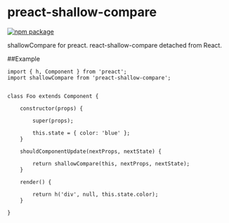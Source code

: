# preact-shallow-compare

[![npm package][npm-badge]][npm]

shallowCompare for preact. react-shallow-compare detached from React.

##Example
```javscript
import { h, Component } from 'preact';
import shallowCompare from 'preact-shallow-compare';


class Foo extends Component {

    constructor(props) {

        super(props);

        this.state = { color: 'blue' };
    }

    shouldComponentUpdate(nextProps, nextState) {

        return shallowCompare(this, nextProps, nextState);
    }

    render() {

        return h('div', null, this.state.color);
    }

}
```

[npm-badge]: https://img.shields.io/npm/v/npm-package.svg?style=flat-square
[npm]: https://www.npmjs.org/package/npm-package

